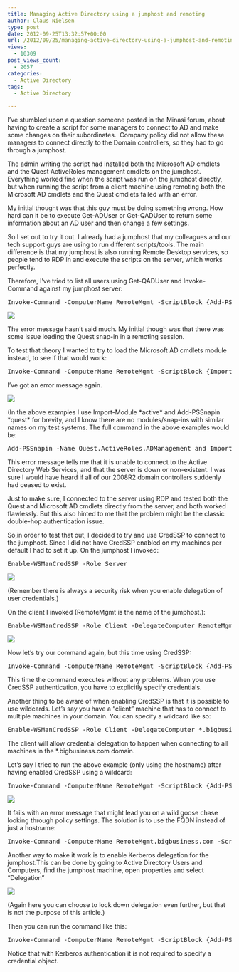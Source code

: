```yaml
---
title: Managing Active Directory using a jumphost and remoting
author: Claus Nielsen
type: post
date: 2012-09-25T13:32:57+00:00
url: /2012/09/25/managing-active-directory-using-a-jumphost-and-remoting/
views:
  - 10309
post_views_count:
  - 2057
categories:
  - Active Directory
tags:
  - Active Directory

---
```

I’ve stumbled upon a question someone posted in the Minasi forum, about having to create a script for some managers to connect to AD and make some changes on their subordinates.  Company policy did not allow these managers to connect directly to the Domain controllers, so they had to go through a jumphost.

The admin writing the script had installed both the Microsoft AD cmdlets and the Quest ActiveRoles management cmdlets on the jumphost. Everything worked fine when the script was run on the jumphost directly, but when running the script from a client machine using remoting both the Microsoft AD cmdlets and the Quest cmdlets failed with an error.

My initial thought was that this guy must be doing something wrong. How hard can it be to execute Get-ADUser or Get-QADUser to return some information about an AD user and then change a few settings.

So I set out to try it out. I already had a jumphost that my colleagues and our tech support guys are using to run different scripts/tools. The main difference is that my jumphost is also running Remote Desktop services, so people tend to RDP in and execute the scripts on the server, which works perfectly.

Therefore, I’ve tried to list all users using Get-QADUser and Invoke-Command against my jumphost server:

<pre class="brush: powershell; title: ; notranslate" title="">Invoke-Command -ComputerName RemoteMgmt -ScriptBlock {Add-PSSnapin *Quest*; Get-QADUser}
</pre>

![](/images/image002.jpg)

The error message hasn’t said much. My initial though was that there was some issue loading the Quest snap-in in a remoting session.

To test that theory I wanted to try to load the Microsoft AD cmdlets module instead, to see if that would work:

<pre class="brush: powershell; title: ; notranslate" title="">Invoke-Command -ComputerName RemoteMgmt -ScriptBlock {Import-Module *Active*; Get-ADUser -filter *}
</pre>

I’ve got an error message again.

![](/images/image003.png)

(In the above examples I use Import-Module \*active\* and Add-PSSnapin \*quest\* for brevity, and I know there are no modules/snap-ins with similar names on my test systems. The full command in the above examples would be:

<pre class="brush: powershell; title: ; notranslate" title="">Add-PSSnapin -Name Quest.ActiveRoles.ADManagement and Import-Module -Name ActiveDirectory
</pre>

This error message tells me that it is unable to connect to the Active Directory Web Services, and that the server is down or non-existent. I was sure I would have heard if all of our 2008R2 domain controllers suddenly had ceased to exist.

Just to make sure, I connected to the server using RDP and tested both the Quest and Microsoft AD cmdlets directly from the server, and both worked flawlessly. But this also hinted to me that the problem might be the classic double-hop authentication issue.

So,in order to test that out, I decided to try and use CredSSP to connect to the jumphost. Since I did not have CredSSP enabled on my machines per default I had to set it up. On the jumphost I invoked:

<pre class="brush: powershell; title: ; notranslate" title="">Enable-WSManCredSSP -Role Server
</pre>

![](/images/image004.png)

(Remember there is always a security risk when you enable delegation of user credentials.)

On the client I invoked (RemoteMgmt is the name of the jumphost.):

<pre class="brush: powershell; title: ; notranslate" title="">Enable-WSManCredSSP -Role Client -DelegateComputer RemoteMgmt
</pre>
![](/images/image007.jpg)

Now let’s try our command again, but this time using CredSSP:

<pre class="brush: powershell; title: ; notranslate" title="">Invoke-Command -ComputerName RemoteMgmt -ScriptBlock {Add-PSSnapin *quest*;Get-QADUser} -Authentication CredSSP -Credential (Get-Credential)
</pre>

This time the command executes without any problems. When you use CredSSP authentication, you have to explicitly specify credentials.

Another thing to be aware of when enabling CredSSP is that it is possible to use wildcards. Let’s say you have a “client” machine that has to connect to multiple machines in your domain. You can specify a wildcard like so:

<pre class="brush: powershell; title: ; notranslate" title="">Enable-WSManCredSSP -Role Client -DelegateComputer *.bigbusinness.com
</pre>

The client will allow credential delegation to happen when connecting to all machines in the *.bigbusiness.com domain.

Let’s say I tried to run the above example (only using the hostname) after having enabled CredSSP using a wildcard:

<pre class="brush: powershell; title: ; notranslate" title="">Invoke-Command -ComputerName RemoteMgmt -ScriptBlock {Add-PSSnapin *quest*;Get-QADUser} -Authentication Credssp -Credential (Get-Credential)
</pre>

![](/images/image009.jpg)

It fails with an error message that might lead you on a wild goose chase looking through policy settings. The solution is to use the FQDN instead of just a hostname:

<pre class="brush: powershell; title: ; notranslate" title="">Invoke-Command -ComputerName RemoteMgmt.bigbusiness.com -ScriptBlock {Add-PSSnapin *quest*;Get-QADUser} -Authentication Credssp -Credential (Get-Credential)
</pre>

Another way to make it work is to enable Kerberos delegation for the jumphost.This can be done by going to Active Directory Users and Computers, find the jumphost machine, open properties and select “Delegation”

![](/images/image010.png)

(Again here you can choose to lock down delegation even further, but that is not the purpose of this article.)

Then you can run the command like this:

<pre class="brush: powershell; title: ; notranslate" title="">Invoke-Command -ComputerName RemoteMgmt -ScriptBlock {Add-PSSnapin *quest*;Get-QADUser} -Authentication Kerberos
</pre>

Notice that with Kerberos authentication it is not required to specify a credential object.